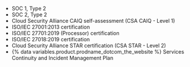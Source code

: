 - SOC 1, Type 2
- SOC 2, Type 2
- Cloud Security Alliance CAIQ self-assessment (CSA CAIQ - Level 1)
- ISO/IEC 27001:2013 certification
- ISO/IEC 27701:2019 (Processor) certification
- ISO/IEC 27018:2019 certification
- Cloud Security Alliance STAR certification (CSA STAR - Level 2)
- {% data variables.product.prodname_dotcom_the_website %} Services Continuity and Incident Management Plan
